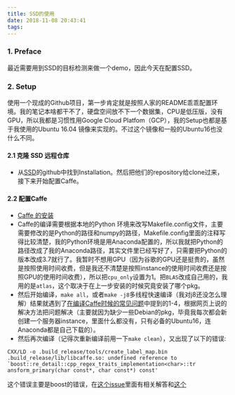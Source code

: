 ```yaml
---
title: SSD的使用
date: 2018-11-08 20:43:41
tags:
---
```

### 1. Preface
最近需要用到SSD的目标检测来做一个demo，因此今天在配置SSD。

### 2. Setup
使用一个现成的Github项目，第一步肯定就是按照人家的README乖乖配置环境。我的笔记本啥都干不了，硬盘空间放不下一个数据集，CPU是低压版，没有GPU，所以我都是习惯性用Google Cloud Platfom（GCP），我的Setup也都是基于我使用的Ubuntu 16.04 镜像来实现的。不过这个镜像和一般的Ubuntu16也没什么不同。

#### 2.1 克隆 SSD 远程仓库
- 从[SSD](https://github.com/weiliu89/caffe/tree/ssd)的github中找到Installation。然后把他们的repository给clone过来，接下来开始配置Caffe。
#### 2.2 配置Caffe
- [Caffe 的安装](http://caffe.berkeleyvision.org/installation.html#compilation)
- Caffe的编译需要根据本地的Python 环境来改写Makefile.config文件，主要需要修改的是Python的路径和numpy的路径，Makefile.config里面的注释写得比较清楚，我的Python环境是用Anaconda配置的，所以我就把Python的路径改成了我的Anaconda路径，其实文件里已经写好了，只需要把Python的版本改成3.7就行了。我暂时不想用GPU（因为谷歌的GPU还是挺贵的，虽然是按照使用时间收费，但是我还不清楚是按照instance的使用时间收费还是按照GPU的使用时间收费），所以把`cpu_only`设置为1。把`BLAS`改成自己用的，我用的是`atlas`，这个取决于在上一步安装的时候究竟安装了哪个pkg。
- 然后开始编译，`make all`，或者`make -j8`多线程快速编译（我对j8还没怎么理解）结果就遇到了[在编译Caffe时候的常见问题](https://github.com/BVLC/caffe/wiki/Commonly-encountered-build-issues)中提到的1-4，根据网页上说的解决方法把问题解决（主要就因为缺少一些Debian的pkg，毕竟我每次都会新创建一个服务器instance，里面什么都没有，只有必备的Ubuntu16，连Anaconda都是自己下载的）。
- 然后再次编译（记得次重新编译前用一下`make clean`），又出现了以下的错误:
```
CXX/LD -o .build_release/tools/create_label_map.bin
.build_release/lib/libcaffe.so: undefined reference to `boost::re_detail::cpp_regex_traits_implementation<char>::tr
ansform_primary(char const*, char const*) const'
```
这个错误主要是boost的错误，在[这个issue](https://github.com/BVLC/caffe/issues/6043)里面有相关解答和[这个](https://github.com/rbgirshick/fast-rcnn/issues/52)

